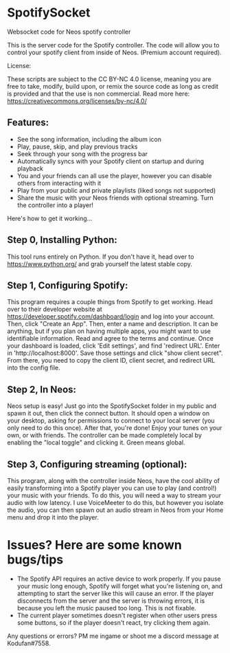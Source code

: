# SpotifySocket
 Websocket code for Neos spotify controller

This is the server code for the Spotify controller. The code will allow you to control your spotify client from inside of Neos. (Premium account required).

License:

These scripts are subject to the CC BY-NC 4.0 license, meaning you are free to take, modify, build upon, or remix the source code as long as credit is provided and that the use is non commercial. Read more here: https://creativecommons.org/licenses/by-nc/4.0/

## Features:

- See the song information, including the album icon
- Play, pause, skip, and play previous tracks
- Seek through your song with the progress bar
- Automatically syncs with your Spotify client on startup and during playback
- You and your friends can all use the player, however you can disable others from interacting with it
- Play from your public and private playlists (liked songs not supported)
- Share the music with your Neos friends with optional streaming. Turn the controller into a player!

Here's how to get it working...

## Step 0, Installing Python:

This tool runs entirely on Python. If you don't have it, head over to https://www.python.org/ and grab yourself the latest stable copy.

## Step 1, Configuring Spotify:

This program requires a couple things from Spotify to get working. Head over to their developer website at https://developer.spotify.com/dashboard/login and log into your account. Then, click "Create an App". Then, enter a name and description. It can be anything, but if you plan on having multiple apps, you might want to use identifiable information. Read and agree to the terms and continue. Once your dashboard is loaded, click 'Edit settings', and find 'redirect URL'. Enter in 'http://localhost:8000'. Save those settings and click "show client secret". From there, you need to copy the client ID, client secret, and redirect URL into the config file.

## Step 2, In Neos:

Neos setup is easy! Just go into the SpotifySocket folder in my public and spawn it out, then click the connect button. It should open a window on your desktop, asking for permissions to connect to your local server (you only need to do this once). After that, you're done! Enjoy your tunes on your own, or with friends. The controller can be made completely local by enabling the "local toggle" and clicking it. Green means global. 

## Step 3, Configuring streaming (optional):

This program, along with the controller inside Neos, have the cool ability of easily transforming into a Spotify player you can use to play (and control!) your music with your friends. To do this, you will need a way to stream your audio with low latency. I use VoiceMeeter to do this, but however you isolate the audio, you can then spawn out an audio stream in Neos from your Home menu and drop it into the player.

# Issues? Here are some known bugs/tips

- The Spotify API requires an active device to work properly. If you pause your music long enough, Spotify will forget what you're listening on, and attempting to start the server like this will cause an error. If the player disconnects from the server and the server is throwing errors, it is because you left the music paused too long. This is not fixable. 
- The current player sometimes doesn't register when other users press some buttons, so if the player doesn't react, try clicking them again.

Any questions or errors? PM me ingame or shoot me a discord message at Kodufan#7558.
